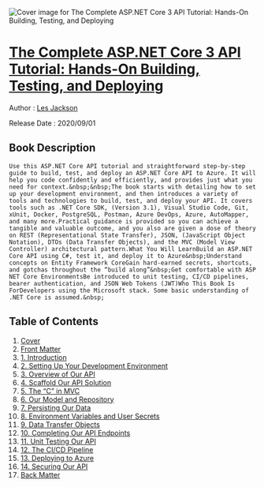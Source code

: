 ![Cover image for The Complete ASP.NET Core 3 API Tutorial: Hands-On Building, Testing, and Deploying](https://imgdetail.ebookreading.net/cover/cover/20201212/EB9781484262559.jpg)

[The Complete ASP.NET Core 3 API Tutorial: Hands-On Building, Testing, and Deploying](https://ebookreading.net/view/book/The+Complete+ASP.NET+Core+3+API+Tutorial%3A+Hands-On+Building%2C+Testing%2C+and+Deploying-EB9781484262559_1.html "The Complete ASP.NET Core 3 API Tutorial: Hands-On Building, Testing, and Deploying")
====================================================================================================================

Author : [Les Jackson](https://ebookreading.net/search/author/Les+Jackson)

Release Date : 2020/09/01

Book Description
-----------------


    
    Use this ASP.NET Core API tutorial and straightforward step-by-step guide to build, test, and deploy an ASP.NET Core API to Azure. It will help you code confidently and efficiently, and provides just what you need for context.&nbsp;&nbsp;The book starts with detailing how to set up your development environment, and then introduces a variety of tools and technologies to build, test, and deploy your API. It covers tools such as .NET Core SDK, (Version 3.1), Visual Studio Code, Git, xUnit, Docker, PostgreSQL, Postman, Azure DevOps, Azure, AutoMapper, and many more.Practical guidance is provided so you can achieve a tangible and valuable outcome, and you also are given a dose of theory on REST (Representational State Transfer), JSON, (JavaScript Object Notation), DTOs (Data Transfer Objects), and the MVC (Model View Controller) architectural pattern.What You Will LearnBuild an ASP.NET Core API using C#, test it, and deploy it to Azure&nbsp;Understand concepts on Entity Framework CoreGain hard-earned secrets, shortcuts, and gotchas throughout the “build along”&nbsp;Get comfortable with ASP NET Core EnvironmentsBe introduced to unit testing, CI/CD pipelines, bearer authentication, and JSON Web Tokens (JWT)Who This Book Is ForDevelopers using the Microsoft stack. Some basic understanding of .NET Core is assumed.&nbsp;
  

Table of Contents
-----------------

1. [Cover](https://ebookreading.net/view/book/The+Complete+ASP.NET+Core+3+API+Tutorial%3A+Hands-On+Building%2C+Testing%2C+and+Deploying-EB9781484262559_1.html)
1. [Front Matter](https://ebookreading.net/view/book/The+Complete+ASP.NET+Core+3+API+Tutorial%3A+Hands-On+Building%2C+Testing%2C+and+Deploying-EB9781484262559_2.html)
1. [1.&nbsp;Introduction](https://ebookreading.net/view/book/The+Complete+ASP.NET+Core+3+API+Tutorial%3A+Hands-On+Building%2C+Testing%2C+and+Deploying-EB9781484262559_3.html)
1. [2.&nbsp;Setting Up Your Development Environment](https://ebookreading.net/view/book/The+Complete+ASP.NET+Core+3+API+Tutorial%3A+Hands-On+Building%2C+Testing%2C+and+Deploying-EB9781484262559_4.html)
1. [3.&nbsp;Overview of Our API](https://ebookreading.net/view/book/The+Complete+ASP.NET+Core+3+API+Tutorial%3A+Hands-On+Building%2C+Testing%2C+and+Deploying-EB9781484262559_5.html)
1. [4.&nbsp;Scaffold Our API Solution](https://ebookreading.net/view/book/The+Complete+ASP.NET+Core+3+API+Tutorial%3A+Hands-On+Building%2C+Testing%2C+and+Deploying-EB9781484262559_6.html)
1. [5.&nbsp;The “C” in MVC](https://ebookreading.net/view/book/The+Complete+ASP.NET+Core+3+API+Tutorial%3A+Hands-On+Building%2C+Testing%2C+and+Deploying-EB9781484262559_7.html)
1. [6.&nbsp;Our Model and Repository](https://ebookreading.net/view/book/The+Complete+ASP.NET+Core+3+API+Tutorial%3A+Hands-On+Building%2C+Testing%2C+and+Deploying-EB9781484262559_8.html)
1. [7.&nbsp;Persisting Our Data](https://ebookreading.net/view/book/The+Complete+ASP.NET+Core+3+API+Tutorial%3A+Hands-On+Building%2C+Testing%2C+and+Deploying-EB9781484262559_9.html)
1. [8.&nbsp;Environment Variables and User Secrets](https://ebookreading.net/view/book/The+Complete+ASP.NET+Core+3+API+Tutorial%3A+Hands-On+Building%2C+Testing%2C+and+Deploying-EB9781484262559_10.html)
1. [9.&nbsp;Data Transfer Objects](https://ebookreading.net/view/book/The+Complete+ASP.NET+Core+3+API+Tutorial%3A+Hands-On+Building%2C+Testing%2C+and+Deploying-EB9781484262559_11.html)
1. [10.&nbsp;Completing Our API Endpoints](https://ebookreading.net/view/book/The+Complete+ASP.NET+Core+3+API+Tutorial%3A+Hands-On+Building%2C+Testing%2C+and+Deploying-EB9781484262559_12.html)
1. [11.&nbsp;Unit Testing Our API](https://ebookreading.net/view/book/The+Complete+ASP.NET+Core+3+API+Tutorial%3A+Hands-On+Building%2C+Testing%2C+and+Deploying-EB9781484262559_13.html)
1. [12.&nbsp;The CI/CD Pipeline](https://ebookreading.net/view/book/The+Complete+ASP.NET+Core+3+API+Tutorial%3A+Hands-On+Building%2C+Testing%2C+and+Deploying-EB9781484262559_14.html)
1. [13.&nbsp;Deploying to Azure](https://ebookreading.net/view/book/The+Complete+ASP.NET+Core+3+API+Tutorial%3A+Hands-On+Building%2C+Testing%2C+and+Deploying-EB9781484262559_15.html)
1. [14.&nbsp;Securing Our API](https://ebookreading.net/view/book/The+Complete+ASP.NET+Core+3+API+Tutorial%3A+Hands-On+Building%2C+Testing%2C+and+Deploying-EB9781484262559_16.html)
1. [Back Matter](https://ebookreading.net/view/book/The+Complete+ASP.NET+Core+3+API+Tutorial%3A+Hands-On+Building%2C+Testing%2C+and+Deploying-EB9781484262559_17.html)
